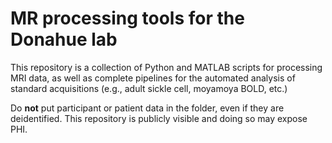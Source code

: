 # MR processing tools for the Donahue lab

This repository is a collection of Python and MATLAB scripts for processing MRI data, as well as complete pipelines for the automated analysis of standard acquisitions (e.g., adult sickle cell, moyamoya BOLD, etc.)

Do **not** put participant or patient data in the folder, even if they are deidentified. This repository is publicly visible and doing so may expose PHI.